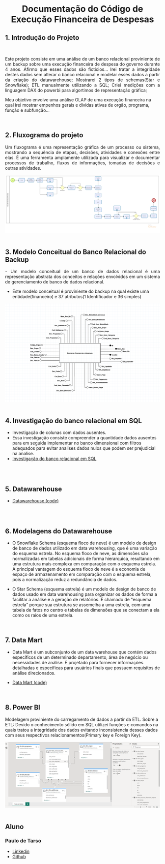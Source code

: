 <h1 align="center">
    <br>
    <p align="center">Documentação do Código de Execução Financeira de Despesas<p>
</h1>

## 1. Introdução do Projeto

<br>

<p align="justify"> Este projeto consiste em uma análise de um banco relacional proviniente de um backup sobre uma execução financeira de despesa do governo durante 4 anos. Afirmo que esses dados são ficticios...
Irei tratar a integridade destes dados sem alterar o banco relacional e modelar esses dados a partir da criação do datawarehouse;
Mostrarei 2 tipos de schemas(Star e Snowflake);
ETL manualmente utilizando a SQL;
Criei medições com a linguagem DAX do powerbi para algortimos de representação gráfica;

Meu objetivo envolve uma análise OLAP de uma execução financeira na qual irei mostrar empenhos gerais e dividas ativas de orgão, programa, função e subfunção...

</p>

<br>

## 2.  Fluxograma do projeto

<p align="justify">
Um fluxograma é uma representação gráfica de um processo ou sistema, mostrando a sequência de etapas, decisões, atividades e conexões entre elas. É uma ferramenta amplamente utilizada para visualizar e documentar processos de trabalho, fluxos de informações, tomadas de decisões e outras atividades.
</p>
 <img src="./Fluxograma do Projeto/Fluxograma Execução financeira de despesas.png">
<br>

<br>

## 3. Modelo Conceitual do Banco Relacional do Backup

<p align="justify">
- Um modelo conceitual de um banco de dados relacional é uma representação abstrata dos conceitos e relações envolvidos em um sistema de gerenciamento de banco de dados relacional.

- Este modelo conceitual é proviniente do backup na qual existe uma entidade(financeiro) e 37 atributos(1 Identificador e 36 simples)

</p>
 <img src="./Modelo Conceitual do Banco Relacional do Backup/Captura de tela 2023-07-07 201731.png">
<br>

<br>

## 4. Investigação do banco relacional em SQL

- Investigação de colunas com dados ausentes.
- Essa investigação consiste compreender a quantidade dados ausentes para em seguida implementar no banco dimensional com filtros adequados para evitar analises dados nulos que podem ser prejudicial na analise.
- [Investigação do banco relacional em SQL](https://github.com/PTdiasmartins/execucao-financeira-de-despesas/tree/main/Investiga%C3%A7%C3%A3o%20do%20banco%20relacional%20em%20SQL%20(parte%204))

<br>

<br>

## 5. Datawarehouse

- [Datawarehouse (code)](https://github.com/PTdiasmartins/execucao-financeira-de-despesas/tree/main/Datawarehouse%20completo)
<br>

<br>

## 6. Modelagens do Datawarehouse

- O Snowflake Schema (esquema floco de neve) é um modelo de design de banco de dados utilizado em data warehousing, que é uma variação do esquema estrela. No esquema floco de neve, as dimensões são normalizadas em tabelas adicionais de forma hierarquica, resultando em uma estrutura mais complexa em comparação com o esquema estrela. A principal vantagem do esquema floco de neve é a economia de espaço de armazenamento em comparação com o esquema estrela, pois a normalização reduz a redundância de dados.

- O Star Schema (esquema estrela) é um modelo de design de banco de dados usado em data warehousing para organizar os dados de forma a facilitar a análise e a geração de relatórios. É chamado de "esquema estrela" porque sua estrutura se assemelha a uma estrela, com uma tabela de fatos no centro e tabelas de dimensões que se conectam a ela como os raios de uma estrela.
<br>

## 7. Data Mart

- Data Mart é um subconjunto de um data warehouse que contém dados específicos de um determinado departamento, área de negócio ou necessidades de análise. É projetado para fornecer informações detalhadas e específicas para usuários finais que possuem requisitos de análise direcionados.

- [Data Mart (code)](https://github.com/PTdiasmartins/execucao-financeira-de-despesas/tree/main/Data%20Mart)

<br>

## 8. Power BI

Modelagem proviniente do carregamento de dados a partir da ETL.
Sobre a ETL: Devido o conhecimento sólido em SQL utilizei funções e comandos na quais tratou a integridade dos dados evitando inconsistencia desses dados com seus respectivos relacionamentos(Primary key e Foreign Key).

<img src="./PowerBI/Modelagem do PowerBI.png">

<br>

<br>

## Aluno

### Paulo de Tarso

- [Linkedin](https://www.linkedin.com/in/paulo-de-tarso-moura-81b57b274/)
- [Github](https://github.com/PTdiasmartins)
